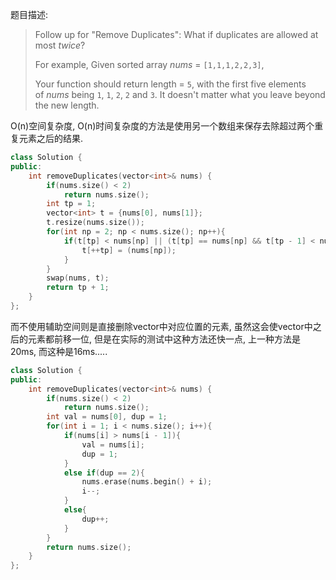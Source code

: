 题目描述:

> Follow up for "Remove Duplicates":
> What if duplicates are allowed at most *twice*?
>
> For example,
> Given sorted array *nums* = `[1,1,1,2,2,3]`,
>
> Your function should return length = `5`, with the first five elements of *nums* being `1`, `1`, `2`, `2` and `3`. It doesn't matter what you leave beyond the new length.

O(n)空间复杂度, O(n)时间复杂度的方法是使用另一个数组来保存去除超过两个重复元素之后的结果.

```c++
class Solution {
public:
    int removeDuplicates(vector<int>& nums) {
        if(nums.size() < 2)
            return nums.size();
        int tp = 1;
        vector<int> t = {nums[0], nums[1]};
        t.resize(nums.size());
        for(int np = 2; np < nums.size(); np++){
            if(t[tp] < nums[np] || (t[tp] == nums[np] && t[tp - 1] < nums[np])){
                t[++tp] = (nums[np]);
            }
        }
        swap(nums, t);
        return tp + 1;
    }
};
```

而不使用辅助空间则是直接删除vector中对应位置的元素, 虽然这会使vector中之后的元素都前移一位, 但是在实际的测试中这种方法还快一点, 上一种方法是20ms, 而这种是16ms.....

```c++
class Solution {
public:
    int removeDuplicates(vector<int>& nums) {
        if(nums.size() < 2)
            return nums.size();
        int val = nums[0], dup = 1;
        for(int i = 1; i < nums.size(); i++){
            if(nums[i] > nums[i - 1]){
                val = nums[i];
                dup = 1;
            }
            else if(dup == 2){
                nums.erase(nums.begin() + i);
                i--;
            }
            else{
                dup++;
            }
        }
        return nums.size();
    }
};
```

